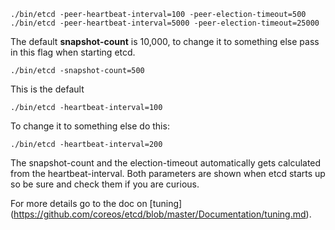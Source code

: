 
```
./bin/etcd -peer-heartbeat-interval=100 -peer-election-timeout=500
./bin/etcd -peer-heartbeat-interval=5000 -peer-election-timeout=25000
```

The default **snapshot-count** is 10,000, to change it to something else pass
in this flag when starting etcd.

```
./bin/etcd -snapshot-count=500
```

This is the default

```
./bin/etcd -heartbeat-interval=100
```

To change it to something else do this:

```
./bin/etcd -heartbeat-interval=200
```

The snapshot-count and the election-timeout automatically gets calculated from the heartbeat-interval.
Both parameters are shown when etcd starts up so be sure and check them if you are curious.

For more details go to the doc on
[tuning]
(https://github.com/coreos/etcd/blob/master/Documentation/tuning.md).

